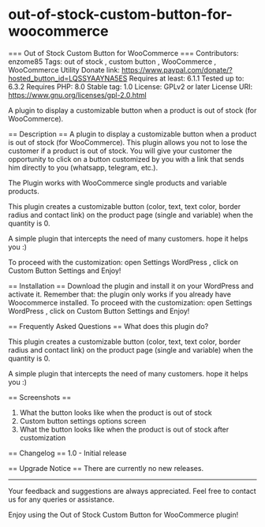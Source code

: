 # out-of-stock-custom-button-for-woocommerce
=== Out of Stock Custom Button for WooCommerce ===
Contributors: enzome85
Tags: out of stock , custom button , WooCommerce , WooCommerce Utility
Donate link: https://www.paypal.com/donate/?hosted_button_id=LQSSYAAYNA5ES
Requires at least: 6.1.1
Tested up to: 6.3.2
Requires PHP: 8.0
Stable tag: 1.0
License: GPLv2 or later
License URI: https://www.gnu.org/licenses/gpl-2.0.html

A plugin to display a customizable button when a product is out of stock (for WooCommerce).

== Description ==
A plugin to display a customizable button when a product is out of stock (for WooCommerce). 
This plugin allows you not to lose the customer if a product is out of stock. You will give your customer the opportunity to click on a button customized by you with a link that sends him directly to you (whatsapp, telegram, etc.). 

The Plugin works with WooCommerce single products and variable products.

This plugin creates a customizable button (color, text, text color, border radius and contact link) on the product page (single and variable) when the quantity is 0.

A simple plugin that intercepts the need of many customers. hope it helps you :)

To proceed with the customization: open Settings WordPress , click on Custom Button Settings and Enjoy!

== Installation ==
Download the plugin and install it on your WordPress and activate it.
Remember that: the plugin only works if you already have Woocommerce installed.
To proceed with the customization: open Settings WordPress , click on Custom Button Settings and Enjoy!

== Frequently Asked Questions ==
What does this plugin do?

This plugin creates a customizable button (color, text, text color, border radius and contact link) on the product page (single and variable) when the quantity is 0.

A simple plugin that intercepts the need of many customers. hope it helps you :)

== Screenshots ==
1. What the button looks like when the product is out of stock
2. Custom button settings options screen
3. What the button looks like when the product is out of stock after customization

== Changelog ==
1.0 - Initial release

== Upgrade Notice ==
There are currently no new releases.

---

Your feedback and suggestions are always appreciated. Feel free to contact us for any queries or assistance.

Enjoy using the Out of Stock Custom Button for WooCommerce plugin!
